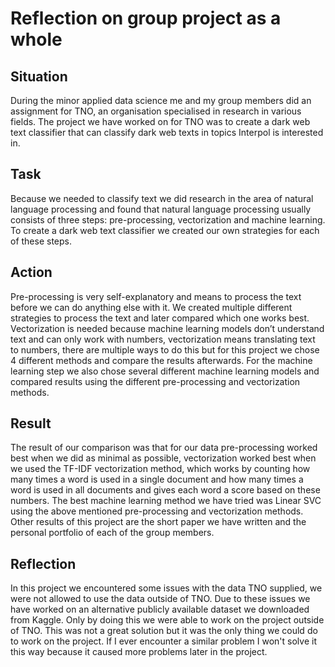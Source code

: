 # Reflection on group project as a whole

## Situation

During the minor applied data science me and my group members did an assignment for TNO, an organisation specialised in research in various fields. The project we have worked on for TNO was to create a dark web text classifier that can classify dark web texts in topics Interpol is interested in. 

## Task

Because we needed to classify text we did research in the area of natural language processing and found that natural language processing usually consists of three steps: pre-processing, vectorization and machine learning.
To create a dark web text classifier we created our own strategies for each of these steps.

## Action

Pre-processing is very self-explanatory and means to process the text before we can do anything else with it. We created multiple different strategies to process the text and later compared which one works best.
Vectorization is needed because machine learning models don’t understand text and can only work with numbers, vectorization means translating text to numbers, there are multiple ways to do this but for this project we chose 4 different methods and compare the results afterwards.
For the machine learning step we also chose several different machine learning models and compared results using the different pre-processing and vectorization methods.

## Result

The result of our comparison was that for our data pre-processing worked best when we did as minimal as possible, vectorization worked best when we used the TF-IDF vectorization method, which works by counting how many times a word is used in a single document and how many times a word is used in all documents and gives each word a score based on these numbers. 
The best machine learning method we have tried was Linear SVC using the above mentioned pre-processing and vectorization methods.
Other results of this project are the short paper we have written and the personal portfolio of each of the group members.

## Reflection

In this project we encountered some issues with the data TNO supplied, we were not allowed to use the data outside of TNO. Due to these issues we have worked on an alternative publicly available dataset we downloaded from Kaggle. Only by doing this we were able to work on the project outside of TNO. This was not a great solution but it was the only thing we could do to work on the project. If I ever encounter a similar problem I won't solve it this way because it caused more problems later in the project.